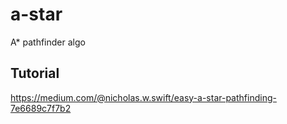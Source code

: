 # a-star
A* pathfinder algo

## Tutorial
https://medium.com/@nicholas.w.swift/easy-a-star-pathfinding-7e6689c7f7b2
